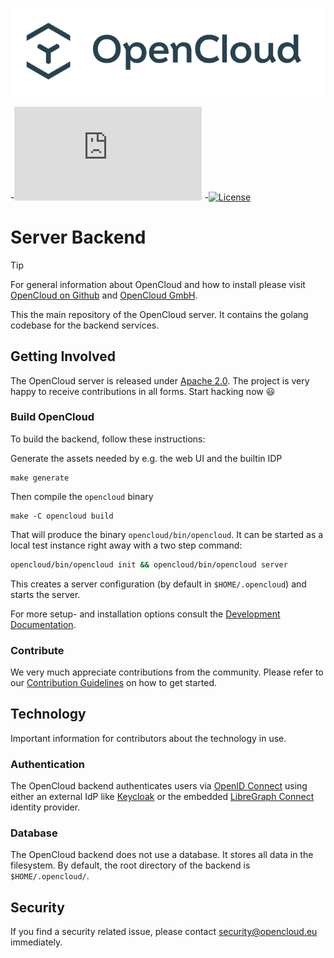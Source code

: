![OpenCloud logo](opencloud_logo.png)

-[![Matrix](https://img.shields.io/matrix/opencloud%3Amatrix.org?logo=matrix)](https://app.element.io/#/room/#opencloud:matrix.org)
-[![License](https://img.shields.io/badge/License-Apache%202.0-blue.svg)](https://opensource.org/licenses/Apache-2.0)

# Server Backend


> [!TIP]
> For general information about OpenCloud and how to install please visit [OpenCloud on Github](https://github.com/opencloud-eu/) and [OpenCloud GmbH](https://opencloud.eu).

This the main repository of the OpenCloud server. It contains the golang codebase for the backend services.

## Getting Involved

The OpenCloud server is released under [Apache 2.0](LICENSE). The project is very happy to receive contributions in all forms. Start hacking now 😃

### Build OpenCloud

To build the backend, follow these instructions:

Generate the assets needed by e.g. the web UI and the builtin IDP

``` console
make generate
```

Then compile the `opencloud` binary

``` console
make -C opencloud build
```
That will produce the binary `opencloud/bin/opencloud`. It can be started as a local test instance right away with a two step command:

```bash
opencloud/bin/opencloud init && opencloud/bin/opencloud server
```
This creates a server configuration (by default in `$HOME/.opencloud`) and starts the server.

For more setup- and installation options consult the [Development Documentation](https://docs.opencloud.eu/opencloud/).

### Contribute

We very much appreciate contributions from the community. Please refer to our [Contribution Guidelines](https://github.com/opencloud-eu/opencloud/blob/main/CONTRIBUTING.md) on how to get started.

## Technology

Important information for contributors about the technology in use.

### Authentication

The OpenCloud backend authenticates users via [OpenID Connect](https://openid.net/connect/) using either an external IdP like [Keycloak](https://www.keycloak.org/) or the embedded [LibreGraph Connect](https://github.com/libregraph/lico) identity provider.

### Database

The OpenCloud backend does not use a database. It stores all data in the filesystem. By default, the root directory of the backend is `$HOME/.opencloud/`.

## Security

If you find a security related issue, please contact [security@opencloud.eu](mailto:security@opencloud.eu) immediately.

